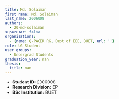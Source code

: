 ```yaml
---
title: Md. Solaiman
first_name: Md. Solaiman
last_name: 2006008
authors:
  - 20-md-solaiman
superuser: false
organizations:
  - {name: Q-PACER RG, Dept of EEE, BUET, url: ''}
role: UG Student
user_groups:
  - Undergrad Students
graduation_year: nan
thesis:
  title: nan
---
```


* **Student ID:** 2006008
* **Research Division:** EP
* **BSc Institution:** BUET
